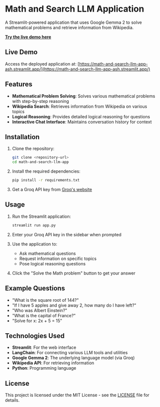 # Math and Search LLM Application

A Streamlit-powered application that uses Google Gemma 2 to solve mathematical problems and retrieve information from Wikipedia.

**[Try the live demo here](https://math-and-search-llm-app-ash.streamlit.app/)**

## Live Demo

Access the deployed application at: [https://math-and-search-llm-app-ash.streamlit.app/](https://math-and-search-llm-app-ash.streamlit.app/)

## Features

- **Mathematical Problem Solving**: Solves various mathematical problems with step-by-step reasoning
- **Wikipedia Search**: Retrieves information from Wikipedia on various topics
- **Logical Reasoning**: Provides detailed logical reasoning for questions
- **Interactive Chat Interface**: Maintains conversation history for context

## Installation

1. Clone the repository:
   ```bash
   git clone <repository-url>
   cd math-and-search-llm-app
   ```

2. Install the required dependencies:
   ```bash
   pip install -r requirements.txt
   ```

3. Get a Groq API key from [Groq's website](https://www.groq.com)

## Usage

1. Run the Streamlit application:
   ```bash
   streamlit run app.py
   ```

2. Enter your Groq API key in the sidebar when prompted

3. Use the application to:
   - Ask mathematical questions
   - Request information on specific topics
   - Pose logical reasoning questions

4. Click the "Solve the Math problem" button to get your answer

## Example Questions

- "What is the square root of 144?"
- "If I have 5 apples and give away 2, how many do I have left?"
- "Who was Albert Einstein?"
- "What is the capital of France?"
- "Solve for x: 2x + 5 = 15"

## Technologies Used

- **Streamlit**: For the web interface
- **LangChain**: For connecting various LLM tools and utilities
- **Google Gemma 2**: The underlying language model (via Groq)
- **Wikipedia API**: For retrieving information
- **Python**: Programming language

## License

This project is licensed under the MIT License - see the [LICENSE](LICENSE) file for details.
